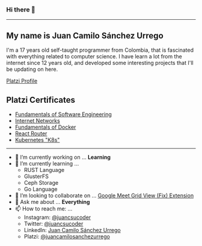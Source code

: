 ### Hi there 👋
---
## My name is Juan Camilo Sánchez Urrego
I'm a 17 years old self-taught programmer from Colombia, that is fascinated with everything related to computer science. I have learn a lot from the internet since 12 years old, and developed some interesting projects that I'll be updating on here.

[Platzi Profile](https://platzi.com/@juancamilosanchezurrego/)

## Platzi Certificates
- [Fundamentals of Software Engineering](https://platzi.com/@juancamilosanchezurrego/curso/1098-ingenieria/diploma/detalle/)
- [Internet Networks](https://platzi.com/@juancamilosanchezurrego/curso/1277-redes/diploma/detalle/)
- [Fundamentals of Docker](https://platzi.com/@juancamilosanchezurrego/curso/1432-docker/diploma/detalle/)
- [React Router](https://platzi.com/@juancamilosanchezurrego/curso/1342-react-router/diploma/detalle/)
- [Kubernetes "K8s"](https://platzi.com/@juancamilosanchezurrego/curso/1565-k8s/diploma/detalle/)
---
- 🔭 I’m currently working on ... **Learning**
- 🌱 I’m currently learning ...
  - RUST Language
  - GlusterFS
  - Ceph Storage
  - Go Language
- 👯 I’m looking to collaborate on ...
[Google Meet Grid View (Fix) Extension](https://github.com/icysapphire/google-meet-grid-view)
- 💬 Ask me about ... **Everything**
- 📫 How to reach me: ...
  - Instagram: [@juancsucoder](https://www.instagram.com/juancsucoder/)
  - Twitter: [@juancsucoder](https://twitter.com/juancsucoder)
  - LinkedIn: [Juan Camilo Sánchez Urrego](https://www.linkedin.com/in/juan-camilo-s%C3%A1nchez-urrego-ba10b1186/)
  - Platzi: [@juancamilosanchezurrego](https://platzi.com/@juancamilosanchezurrego/)
